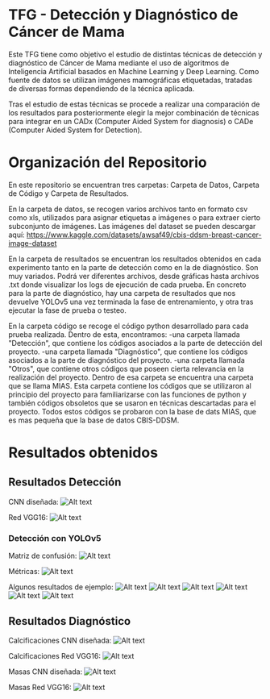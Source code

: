 # TFG - Detección y Diagnóstico de Cáncer de Mama

Este TFG tiene como objetivo el estudio de distintas técnicas de detección y diagnóstico de Cáncer de Mama mediante el uso de algoritmos de Inteligencia Artificial basados en Machine Learning y Deep Learning. Como fuente de datos se utilizan imágenes mamográficas etiquetadas, tratadas de diversas formas dependiendo de la técnica aplicada.

Tras el estudio de estas técnicas se procede a realizar una comparación de los resultados para posteriormente elegir la mejor combinación de técnicas para integrar en un CADx (Computer Aided System for diagnosis) o CADe (Computer Aided System for Detection).

# Organización del Repositorio

En este repositorio se encuentran tres carpetas: Carpeta de Datos, Carpeta de Código y Carpeta de Resultados.

En la carpeta de datos, se recogen varios archivos tanto en formato csv como xls, utilizados para asignar etiquetas a imágenes o para extraer cierto subconjunto de imágenes. Las imágenes del dataset se pueden descargar aquí: https://www.kaggle.com/datasets/awsaf49/cbis-ddsm-breast-cancer-image-dataset

En la carpeta de resultados se encuentran los resultados obtenidos en cada experimento tanto en la parte de detección como en la de diagnóstico. Son muy variados. Podrá ver diferentes archivos, desde gráficas hasta archivos .txt donde visualizar los logs de ejecución de cada prueba. En concreto para la parte de diagnóstico, hay una carpeta de resultados que nos devuelve YOLOv5 una vez terminada la fase de entrenamiento, y otra tras ejecutar la fase de prueba o testeo.

En la carpeta código se recoge el código python desarrollado para cada prueba realizada. Dentro de esta, encontramos:
  -una carpeta llamada "Detección", que contiene los códigos asociados a la parte de detección del proyecto.
  -una carpeta llamada "Diagnóstico", que contiene los códigos asociados a la parte de diagnóstico del proyecto.
  -una carpeta llamada "Otros", que contiene otros códigos que poseen cierta relevancia en la realización del proyecto. Dentro de esa carpeta se encuentra una carpeta que se llama MIAS. Esta carpeta contiene los códigos que se utilizaron al principio del proyecto para familiarizarse con las funciones de python y también códigos obsoletos que se usaron en técnicas descartadas para el proyecto. Todos estos códigos se probaron con la base de dats MIAS, que es mas pequeña que la base de datos CBIS-DDSM.

# Resultados obtenidos

## Resultados Detección

CNN diseñada:
![Alt text](https://github.com/frani1999/TFG---Detecci-n-y-Diagn-stico-de-Cancer-ce-Mama/blob/main/Resultados/Detecci%C3%B3n/My%20CNN%20and%20VGG16/Detection%20Result%20-%20My%20CNN.png)

Red VGG16:
![Alt text](https://github.com/frani1999/TFG---Detecci-n-y-Diagn-stico-de-Cancer-ce-Mama/blob/main/Resultados/Detecci%C3%B3n/My%20CNN%20and%20VGG16/Detection%20Result%20-%20VGG16.png)

### Detección con YOLOv5

Matriz de confusión:
![Alt text](https://github.com/frani1999/TFG---Detecci-n-y-Diagn-stico-de-Cancer-ce-Mama/blob/main/Resultados/Detecci%C3%B3n/YOLOv5/Train/confusion_matrix.png)

Métricas:
![Alt text](https://github.com/frani1999/TFG---Detecci-n-y-Diagn-stico-de-Cancer-ce-Mama/blob/main/Resultados/Detecci%C3%B3n/YOLOv5/Train/results.png)

Algunos resultados de ejemplo:
![Alt text](https://github.com/frani1999/TFG---Detecci-n-y-Diagn-stico-de-Cancer-ce-Mama/blob/main/Resultados/Detecci%C3%B3n/YOLOv5/Test/test1.jpg)
![Alt text](https://github.com/frani1999/TFG---Detecci-n-y-Diagn-stico-de-Cancer-ce-Mama/blob/main/Resultados/Detecci%C3%B3n/YOLOv5/Test/test11.jpg)
![Alt text](https://github.com/frani1999/TFG---Detecci-n-y-Diagn-stico-de-Cancer-ce-Mama/blob/main/Resultados/Detecci%C3%B3n/YOLOv5/Test/test19.jpg)
![Alt text](https://github.com/frani1999/TFG---Detecci-n-y-Diagn-stico-de-Cancer-ce-Mama/blob/main/Resultados/Detecci%C3%B3n/YOLOv5/Test/test22.jpg)
![Alt text](https://github.com/frani1999/TFG---Detecci-n-y-Diagn-stico-de-Cancer-ce-Mama/blob/main/Resultados/Detecci%C3%B3n/YOLOv5/Test/test33.jpg)
![Alt text](https://github.com/frani1999/TFG---Detecci-n-y-Diagn-stico-de-Cancer-ce-Mama/blob/main/Resultados/Detecci%C3%B3n/YOLOv5/Test/test5.jpg)

## Resultados Diagnóstico

Calcificaciones CNN diseñada:
![Alt text](https://github.com/frani1999/TFG---Detecci-n-y-Diagn-stico-de-Cancer-ce-Mama/blob/main/Resultados/Diagn%C3%B3stico/My%20CNN%20and%20VGG16/Calcificaciones/Calc%20Diagnosis%20My%20CNN.png)

Calcificaciones Red VGG16:
![Alt text](https://github.com/frani1999/TFG---Detecci-n-y-Diagn-stico-de-Cancer-ce-Mama/blob/main/Resultados/Diagn%C3%B3stico/My%20CNN%20and%20VGG16/Calcificaciones/Calc%20Diagnosis%20VGG16.png)

Masas CNN diseñada:
![Alt text](https://github.com/frani1999/TFG---Detecci-n-y-Diagn-stico-de-Cancer-ce-Mama/blob/main/Resultados/Diagn%C3%B3stico/My%20CNN%20and%20VGG16/Masas/Diagnosis_My_CNN_masses.png)

Masas Red VGG16:
![Alt text](https://github.com/frani1999/TFG---Detecci-n-y-Diagn-stico-de-Cancer-ce-Mama/blob/main/Resultados/Diagn%C3%B3stico/My%20CNN%20and%20VGG16/Masas/Diagnosis_VGG16_masses.png)
